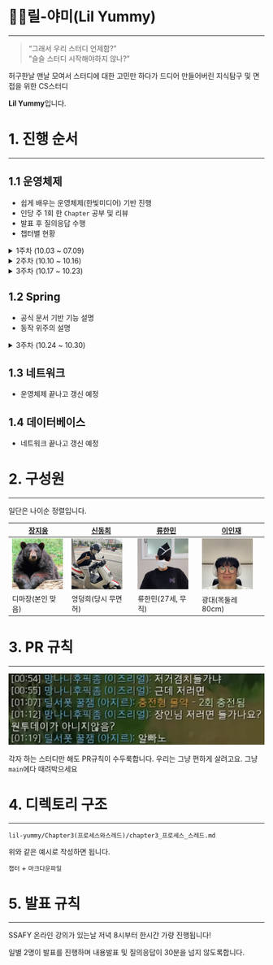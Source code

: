 # 🤟🏿릴-야미(Lil Yummy)

---

> “그래서 우리 스터디 언제함?” <br>
> ”슬슬 스터디 시작해야하지 않나?”

허구한날 맨날 모여서 스터디에 대한 고민만 하다가 드디어 만들어버린
지식탐구 및 면접을 위한 CS스터디

**Lil Yummy**입니다.

# 1. 진행 순서

---

## 1.1 운영체제

-   쉽게 배우는 운영체제(한빛미디어) 기반 진행
-   인당 주 1회 한 `Chapter` 공부 및 리뷰
-   발표 후 질의응답 수행
-   챕터별 현황

<details>
    <summary>1주차 (10.03 ~ 07.09)</summary>

| 22.10.04 | 22.10.04 | 22.10.06 | 22.10.06 |
| :------: | :------: | :------: | :------: |
| Chapter 3  프로세스와 스레드 | Chapter 5 프로세스 동기화 | Chapter 4  CPU 스케쥴링 | Chapter 6 교착 상태 |
| 신동희 | 이인재 | 장지웅 | 류한민 |
    
</details>

<details>
    <summary>2주차 (10.10 ~ 10.16)</summary>

| 22.10.11 | 22.10.11 | 22.10.13 | 22.10.13 |
| :------: | :------: | :------: | :------: |
| Chapter 7  물리 메모리 관리 | Chapter 8 가상 메모리 기초 | Chapter 9  가상 메모리 관리 | Chapter 10 입출력 장치와 저장장치 |
| 신동희 | 이인재 | 장지웅 | 류한민 |
    
</details>

<details>
    <summary>3주차 (10.17 ~ 10.23)</summary>

| 22.10.20 | 22.10.20 | 
| :------: | :------: | 
| Chapter 11  파일 시스템 | Dispatcher Servlet | 
| 이인재 | 류한민 | 
    
</details>

## 1.2 Spring

- 공식 문서 기반 기능 설명
- 동작 위주의 설명

<details>
    <summary>3주차 (10.24 ~ 10.30)</summary>

| 22.10.28 | 22.10.28 | 22.10.28 | 22.10.28 |
| :------: | :------: | :------: | :------: |
| Spring file | Spring interceptor | Spring AOP | Spring Servlet |
| 신동희 | 이인재 | 장지웅 | 류한민 |
    
</details>

## 1.3 네트워크

-   운영체제 끝나고 갱신 예정

## 1.4 데이터베이스

-   네트워크 끝나고 갱신 예정

# 2. 구성원

---

일단은 나이순 정렬입니다.

| <a href="https://github.com/zlzlelzl">장지웅</a>                              | <a href="https://github.com/easydong02">신동희</a> | <a href="https://github.com/ryuhm48">류한민</a> | <a href="https://github.com/ingkoon">이인재</a> |
| ----------------------------------------------------------------------------- | -------------------------------------------------- | ----------------------------------------------- | ----------------------------------------------- |
| <a href="https://github.com/zlzlelzl"><img src="img/bear.png" width=100/></a> | <a href="https://github.com/easydong02"> <img src="img/dong.jpg" width=100 height = 100/></a>| <a href="https://github.com/ryuhm48"><img src="img/hanmin.jpg" width=100 height = 100/></a> | <a href="https://github.com/ingkoon"><img src="img/injae.jpg" width=100 height = 100/></a> |
|   디마장(본인 맞음)   |   엉덩희(당시 무면허)   |   류한민(27세, 무직)   |   광대(목둘레 80cm)   |



# 3. PR 규칙

---

<img src="./img/apn.png">

각자 하는 스터디만 해도 PR규칙이 수두룩합니다.
우리는 그냥 편하게 살려고요.
그냥 `main`에다 때려박으세요

# 4. 디렉토리 구조

---

`lil-yummy/Chapter3(프로세스와스레드)/chapter3_프로세스_스레드.md`

위와 같은 예시로 작성하면 됩니다.

`챕터` + `마크다운파일`

# 5. 발표 규칙

---

SSAFY 온라인 강의가 있는날 저녁 8시부터 한시간 가량 진행됩니다!

일별 2명이 발표를 진행하며 내용발표 및 질의응답이 30분을 넘지 않도록합니다.
